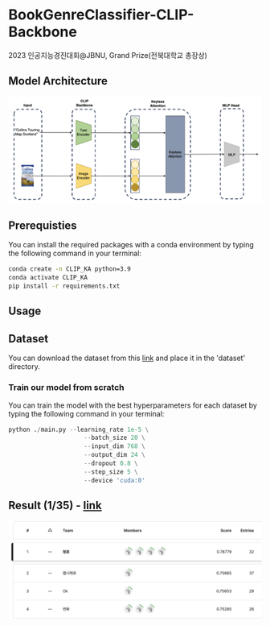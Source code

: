 # BookGenreClassifier-CLIP-Backbone
2023 인공지능경진대회@JBNU, Grand Prize(전북대학교 총장상)

## Model Architecture
![모델 이미지](assets/model_architecture.png) 

## Prerequisties
You can install the required packages with a conda environment by typing the following command in your terminal:
```bash
conda create -n CLIP_KA python=3.9
conda activate CLIP_KA
pip install -r requirements.txt
```
## Usage
## Dataset
You can download the dataset from this [link](https://www.kaggle.com/competitions/jbnu-swuniv-ai/data) and place it in the 'dataset' directory.

### Train our model from scratch
You can train the model with the best hyperparameters for each dataset by typing the following command in your terminal:
```python
python ./main.py --learning_rate 1e-5 \
                     --batch_size 20 \
                     --input_dim 768 \
                     --output_dim 24 \
                     --dropout 0.8 \
                     --step_size 5 \
                     --device 'cuda:0'
```

## Result (1/35) - [link](https://www.kaggle.com/competitions/jbnu-swuniv-ai/leaderboard)
![모델 이미지](assets/Leaderboard.png) 
